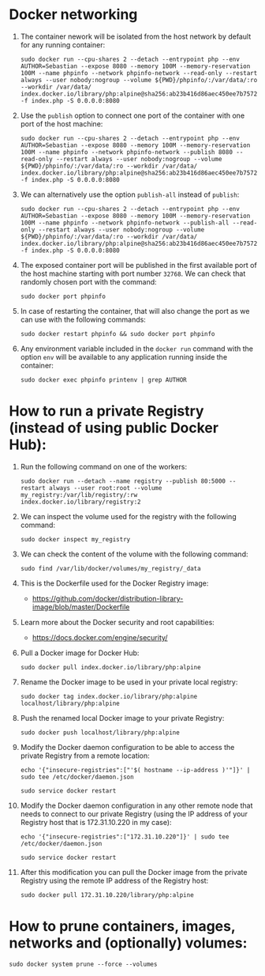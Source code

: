 # Docker networking
1. The container nework will be isolated from the host network by default for any running container:

    ```
    sudo docker run --cpu-shares 2 --detach --entrypoint php --env AUTHOR=Sebastian --expose 8080 --memory 100M --memory-reservation 100M --name phpinfo --network phpinfo-network --read-only --restart always --user nobody:nogroup --volume ${PWD}/phpinfo/:/var/data/:ro --workdir /var/data/ index.docker.io/library/php:alpine@sha256:ab23b416d86aec450ee7b75727f6bbec272edc2764a1b6fad13bc2823c59bb6b -f index.php -S 0.0.0.0:8080
    ```
1. Use the `publish` option to connect one port of the container with one port of the host machine:

    ```
    sudo docker run --cpu-shares 2 --detach --entrypoint php --env AUTHOR=Sebastian --expose 8080 --memory 100M --memory-reservation 100M --name phpinfo --network phpinfo-network --publish 8080 --read-only --restart always --user nobody:nogroup --volume ${PWD}/phpinfo/:/var/data/:ro --workdir /var/data/ index.docker.io/library/php:alpine@sha256:ab23b416d86aec450ee7b75727f6bbec272edc2764a1b6fad13bc2823c59bb6b -f index.php -S 0.0.0.0:8080
    ```
1. We can alternatively use the option `publish-all` instead of `publish`:

    ```
    sudo docker run --cpu-shares 2 --detach --entrypoint php --env AUTHOR=Sebastian --expose 8080 --memory 100M --memory-reservation 100M --name phpinfo --network phpinfo-network --publish-all --read-only --restart always --user nobody:nogroup --volume ${PWD}/phpinfo/:/var/data/:ro --workdir /var/data/ index.docker.io/library/php:alpine@sha256:ab23b416d86aec450ee7b75727f6bbec272edc2764a1b6fad13bc2823c59bb6b -f index.php -S 0.0.0.0:8080
    ```
1. The exposed container port will be published in the first available port of the host machine starting with port number `32768`. We can check that randomly chosen port with the command:

    ```
    sudo docker port phpinfo
    ```
1. In case of restarting the container, that will also change the port as we can use with the following commands:

    ```
    sudo docker restart phpinfo && sudo docker port phpinfo
    ```
1. Any environment variable included in the `docker run` command with the option `env` will be available to any application running inside the container:

    ```
    sudo docker exec phpinfo printenv | grep AUTHOR
    ```
# How to run a private Registry (instead of using public Docker Hub):
1. Run the following command on one of the workers:

    ```
    sudo docker run --detach --name registry --publish 80:5000 --restart always --user root:root --volume my_registry:/var/lib/registry/:rw index.docker.io/library/registry:2
    ```
1. We can inspect the volume used for the registry with the following command:

    ```
    sudo docker inspect my_registry
    ```
1. We can check the content of the volume with the following command:

    ```
    sudo find /var/lib/docker/volumes/my_registry/_data
    ```
1. This is the Dockerfile used for the Docker Registry image:

    * https://github.com/docker/distribution-library-image/blob/master/Dockerfile

1. Learn more about the Docker security and root capabilities:

    * https://docs.docker.com/engine/security/

1. Pull a Docker image for Docker Hub:

    ```
    sudo docker pull index.docker.io/library/php:alpine
    ```
1. Rename the Docker image to be used in your private local registry:

    ```
    sudo docker tag index.docker.io/library/php:alpine localhost/library/php:alpine
    ```
1. Push the renamed local Docker image to your private Registry:

    ```
    sudo docker push localhost/library/php:alpine
    ```
1. Modify the Docker daemon configuration to be able to access the private Registry from a remote location:

    ```
    echo '{"insecure-registries":["'$( hostname --ip-address )'"]}' | sudo tee /etc/docker/daemon.json
    
    sudo service docker restart
    ```
1. Modify the Docker daemon configuration in any other remote node that needs to connect to our private Registry (using the IP address of your Registry host that is 172.31.10.220 in my case):

    ```
    echo '{"insecure-registries":["172.31.10.220"]}' | sudo tee /etc/docker/daemon.json
    
    sudo service docker restart
    ```
1. After this modification you can pull the Docker image from the private Registry using the remote IP address of the Registry host:

    ```
    sudo docker pull 172.31.10.220/library/php:alpine
    ```
# How to prune containers, images, networks and (optionally) volumes:
```
sudo docker system prune --force --volumes
```

